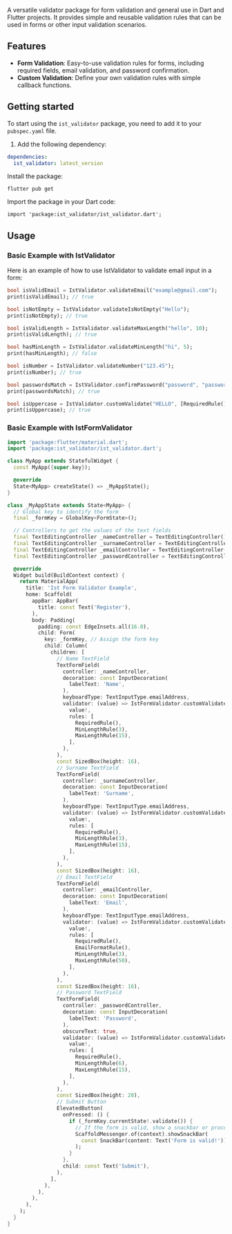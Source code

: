 A versatile validator package for form validation and general use in Dart and Flutter projects. It provides simple and reusable validation rules that can be used in forms or other input validation scenarios.

## Features

- **Form Validation**: Easy-to-use validation rules for forms, including required fields, email validation, and password confirmation.
- **Custom Validation**: Define your own validation rules with simple callback functions.

## Getting started

To start using the `ist_validator` package, you need to add it to your `pubspec.yaml` file.

1. Add the following dependency:

```yaml
dependencies:
  ist_validator: latest_version
```

Install the package:

`flutter pub get`

Import the package in your Dart code:

`import 'package:ist_validator/ist_validator.dart';`

## Usage

### Basic Example with IstValidator

Here is an example of how to use IstValidator to validate email input in a form:

```dart
bool isValidEmail = IstValidator.validateEmail("example@gmail.com");
print(isValidEmail); // true

bool isNotEmpty = IstValidator.validateIsNotEmpty("Hello");
print(isNotEmpty); // true

bool isValidLength = IstValidator.validateMaxLength("hello", 10);
print(isValidLength); // true

bool hasMinLength = IstValidator.validateMinLength("hi", 5);
print(hasMinLength); // false

bool isNumber = IstValidator.validateNumber("123.45");
print(isNumber); // true

bool passwordsMatch = IstValidator.confirmPassword("password", "password");
print(passwordsMatch); // true

bool isUppercase = IstValidator.customValidate("HELLO", [RequiredRule(), MinLengthRule(3), MaxLengthRule(16)]);
print(isUppercase); // true
```

### Basic Example with IstFormValidator

```dart
import 'package:flutter/material.dart';
import 'package:ist_validator/ist_validator.dart';

class MyApp extends StatefulWidget {
  const MyApp({super.key});

  @override
  State<MyApp> createState() => _MyAppState();
}

class _MyAppState extends State<MyApp> {
  // Global key to identify the form
  final _formKey = GlobalKey<FormState>();

  // Controllers to get the values of the text fields
  final TextEditingController _nameController = TextEditingController();
  final TextEditingController _surnameController = TextEditingController();
  final TextEditingController _emailController = TextEditingController();
  final TextEditingController _passwordController = TextEditingController();

  @override
  Widget build(BuildContext context) {
    return MaterialApp(
      title: 'Ist Form Validator Example',
      home: Scaffold(
        appBar: AppBar(
          title: const Text('Register'),
        ),
        body: Padding(
          padding: const EdgeInsets.all(16.0),
          child: Form(
            key: _formKey, // Assign the form key
            child: Column(
              children: [
                // Name TextField
                TextFormField(
                  controller: _nameController,
                  decoration: const InputDecoration(
                    labelText: 'Name',
                  ),
                  keyboardType: TextInputType.emailAddress,
                  validator: (value) => IstFormValidator.customValidate(
                    value!,
                    rules: [
                      RequiredRule(),
                      MinLengthRule(3),
                      MaxLengthRule(15),
                    ],
                  ),
                ),
                const SizedBox(height: 16),
                // Surname TextField
                TextFormField(
                  controller: _surnameController,
                  decoration: const InputDecoration(
                    labelText: 'Surname',
                  ),
                  keyboardType: TextInputType.emailAddress,
                  validator: (value) => IstFormValidator.customValidate(
                    value!,
                    rules: [
                      RequiredRule(),
                      MinLengthRule(3),
                      MaxLengthRule(15),
                    ],
                  ),
                ),
                const SizedBox(height: 16),
                // Email TextField
                TextFormField(
                  controller: _emailController,
                  decoration: const InputDecoration(
                    labelText: 'Email',
                  ),
                  keyboardType: TextInputType.emailAddress,
                  validator: (value) => IstFormValidator.customValidate(
                    value!,
                    rules: [
                      RequiredRule(),
                      EmailFormatRule(),
                      MinLengthRule(3),
                      MaxLengthRule(50),
                    ],
                  ),
                ),
                const SizedBox(height: 16),
                // Password TextField
                TextFormField(
                  controller: _passwordController,
                  decoration: const InputDecoration(
                    labelText: 'Password',
                  ),
                  obscureText: true,
                  validator: (value) => IstFormValidator.customValidate(
                    value!,
                    rules: [
                      RequiredRule(),
                      MinLengthRule(6),
                      MaxLengthRule(15),
                    ],
                  ),
                ),
                const SizedBox(height: 20),
                // Submit Button
                ElevatedButton(
                  onPressed: () {
                    if (_formKey.currentState!.validate()) {
                      // If the form is valid, show a snackbar or proceed
                      ScaffoldMessenger.of(context).showSnackBar(
                        const SnackBar(content: Text('Form is valid!')),
                      );
                    }
                  },
                  child: const Text('Submit'),
                ),
              ],
            ),
          ),
        ),
      ),
    );
  }
}
```